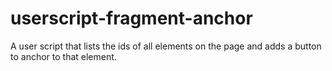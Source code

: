 # userscript-fragment-anchor
A user script that lists the ids of all elements on the page and adds a button to anchor to that element.
